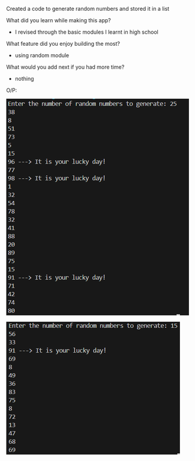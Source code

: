 Created a code to generate random numbers and stored it in a list

What did you learn while making this app?
- I revised through the basic modules I learnt in high school

What feature did you enjoy building the most?
- using random module

What would you add next if you had more time?
- nothing

O/P:

![alt text](image.png)

![alt text](image-1.png)
